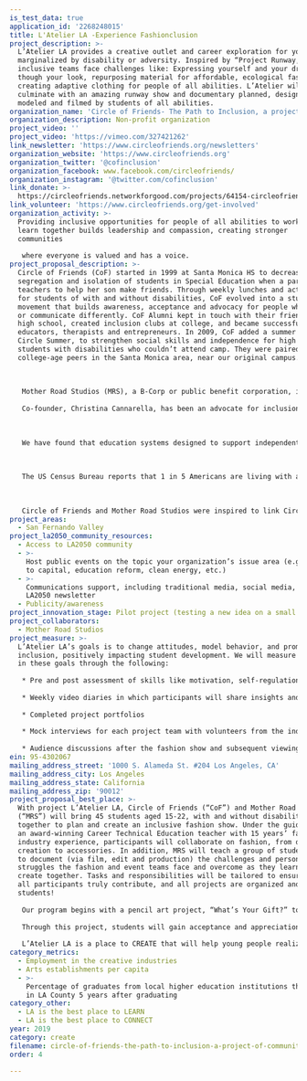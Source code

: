 ```yaml
---
is_test_data: true
application_id: '2268248015'
title: L'Atelier LA -Experience Fashionclusion
project_description: >-
  L’Atelier LA provides a creative outlet and career exploration for youth
  marginalized by disability or adversity. Inspired by “Project Runway,”
  inclusive teams face challenges like: Expressing yourself and your dreams
  though your look, repurposing material for affordable, ecological fashion, and
  creating adaptive clothing for people of all abilities. L’Atelier will
  culminate with an amazing runway show and documentary planned, designed and
  modeled and filmed by students of all abilities.
organization_name: 'Circle of Friends- The Path to Inclusion, a project of Community Partners'
organization_description: Non-profit organization
project_video: ''
project_video: 'https://vimeo.com/327421262'
link_newsletter: 'https://www.circleofriends.org/newsletters'
organization_website: 'https://www.circleofriends.org'
organization_twitter: '@cofinclusion'
organization_facebook: www.facebook.com/circleofriends/
organization_instagram: '@twitter.com/cofinclusion'
link_donate: >-
  https://circleofriends.networkforgood.com/projects/64154-circleofriends-givingtuesday
link_volunteer: 'https://www.circleofriends.org/get-involved'
organization_activity: >-
  Providing inclusive opportunities for people of all abilities to work and
  learn together builds leadership and compassion, creating stronger
  communities 
   
   where everyone is valued and has a voice.
project_proposal_description: >-
  Circle of Friends (CoF) started in 1999 at Santa Monica HS to decrease the
  segregation and isolation of students in Special Education when a parent asked
  teachers to help her son make friends. Through weekly lunches and activities
  for students of with and without disabilities, CoF evolved into a student-led
  movement that builds awareness, acceptance and advocacy for people who behave
  or communicate differently. CoF Alumni kept in touch with their friends beyond
  high school, created inclusion clubs at college, and became successful
  educators, therapists and entrepreneurs. In 2009, CoF added a summer program,
  Circle Summer, to strengthen social skills and independence for high school
  students with disabilities who couldn’t attend camp. They were paired with
  college-age peers in the Santa Monica area, near our original campus.
   
   
   
   Mother Road Studios (MRS), a B-Corp or public benefit corporation, is a fully-inclusive Production Studio that develops art to empower, educate and entertain.
   
   Co-founder, Christina Cannarella, has been an advocate for inclusion for over two decades. She fought to have her son with disabilities attend his home school in LAUSD, Taft HS. In 2004, teachers at Taft developed an inclusive, student-run fashion project. Christina’s son participated, and she created a docuseries of the program. Her experience with the fashion show and filming became the inspiration for MRS.
   
   
   
   We have found that education systems designed to support independent living and workforce development operate in isolation and segregate resources. This is a lost opportunity for students of all abilities to learn and achieve together, preparing them for a more inclusive workforce.
   
    
   
   The US Census Bureau reports that 1 in 5 Americans are living with a disability. Only 47% are employed, compared to 89% of the general population. The Valuable 500 recently launched to identify and promote companies working to address this inequity. 
   
   
   
   Circle of Friends and Mother Road Studios were inspired to link Circle Summer with their inclusive project-based film and fashion program to create a model that will engage students, and break down barriers while building crucial life skills and preparing them for future careers.
project_areas:
  - San Fernando Valley
project_la2050_community_resources:
  - Access to LA2050 community
  - >-
    Host public events on the topic your organization’s issue area (e.g. access
    to capital, education reform, clean energy, etc.) 
  - >-
    Communications support, including traditional media, social media, and
    LA2050 newsletter
  - Publicity/awareness
project_innovation_stage: Pilot project (testing a new idea on a small scale to prove feasibility)
project_collaborators:
  - Mother Road Studios
project_measure: >-
  L’Atelier LA’s goals is to change attitudes, model behavior, and promote
  inclusion, positively impacting student development. We will measure progress
  in these goals through the following:
   
   * Pre and post assessment of skills like motivation, self-regulation, and emotional intelligence using instruments developed by CASEL, the Collaborative for Academic Social and Emotional Learning.
   
   * Weekly video diaries in which participants will share insights and progress
   
   * Completed project portfolios
   
   * Mock interviews for each project team with volunteers from the industry.
   
   * Audience discussions after the fashion show and subsequent viewings of the documentary to build new multidisciplinary collaboratives and explore future L’Atelier LA projects.
ein: 95-4302067
mailing_address_street: '1000 S. Alameda St. #204 Los Angeles, CA'
mailing_address_city: Los Angeles
mailing_address_state: California
mailing_address_zip: '90012'
project_proposal_best_place: >-
  With project L’Atelier LA, Circle of Friends (“CoF”) and Mother Road Studios
  (“MRS”) will bring 45 students aged 15-22, with and without disabilities,
  together to plan and create an inclusive fashion show. Under the guidance of
  an award-winning Career Technical Education teacher with 15 years’ fashion
  industry experience, participants will collaborate on fashion, from design and
  creation to accessories. In addition, MRS will teach a group of students how
  to document (via film, edit and production) the challenges and personal
  struggles the fashion and event teams face and overcome as they learn and
  create together. Tasks and responsibilities will be tailored to ensure that
  all participants truly contribute, and all projects are organized and led by
  students!
   
   Our program begins with a pencil art project, “What’s Your Gift?” to help students focus on their strengths as they get to know each other. They’ll learn the history of fashion and how it is influenced by culture, power and function. Fieldtrips to the FIDM Museum, local thrift stores, and visits from industry mentors and former students will provide inspiration as students create personal design portfolios. Teams will be given two challenges that require teamwork, communication and problem-solving: using repurposed materials and designing a line of adaptive clothing for people with disabilities. Projects will culminate with a fashion show and the powerful revelations and stories of personal growth and group achievement documented by the MRS team. 
   
   Through this project, students will gain acceptance and appreciation for others’ challenges and talents, while also developing 21st century skills like critical-thinking, collaboration, digital technology, and creativity that will prepare them for future careers in the fashion and film industries. 
   
   L’Atelier LA is a place to CREATE that will help young people realize their unique vision, diversity, and entrepreneurial spirit. Circle of Friends and Mother Road Studios will model a successful collaboration between career tech and special education programs. We will use the documentary to promote a model that can be adapted for communities throughout the city, L’Atelier LA- creating a stronger, more inclusive LA in 2050.
category_metrics:
  - Employment in the creative industries
  - Arts establishments per capita
  - >-
    Percentage of graduates from local higher education institutions that remain
    in LA County 5 years after graduating
category_other:
  - LA is the best place to LEARN
  - LA is the best place to CONNECT
year: 2019
category: create
filename: circle-of-friends-the-path-to-inclusion-a-project-of-community-partners
order: 4

---
```

